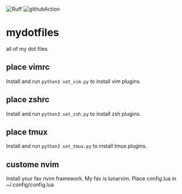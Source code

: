 ![Ruff](https://github.com/astral-sh/ruff)
![githubAction](https://github.com/github/docs/actions/workflows/main.yml/badge.svg)

# mydotfiles
all of my dot files

## place vimrc
Install and run `python3 set_vim.py` to install vim plugins.

## place zshrc
Install and run `python3 set_zsh.py` to install zsh plugins.

## place tmux
Install and run `python3 set_tmux.py` to install tmux plugins.

## custome nvim
Install your fav nvim framework. My fav is lunarvim.
Place config.lua in ~/.config/config.lua
